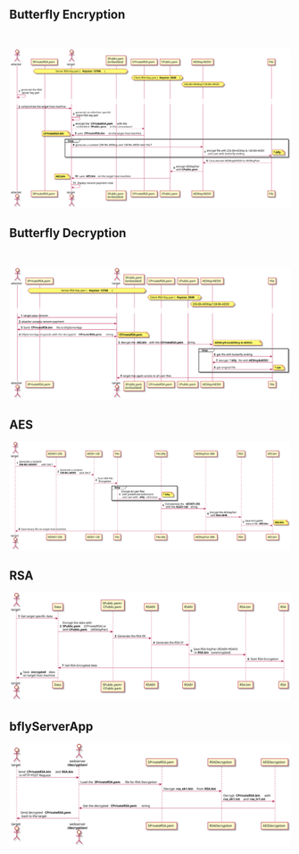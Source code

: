 ## Butterfly Encryption
<br>

![](encryption.svg)

## Butterfly Decryption
<br>

![](decryption.svg)

## AES

![](aes.svg)

## RSA

![](rsa.svg)

## bflyServerApp

![](bflyServerApp.svg)